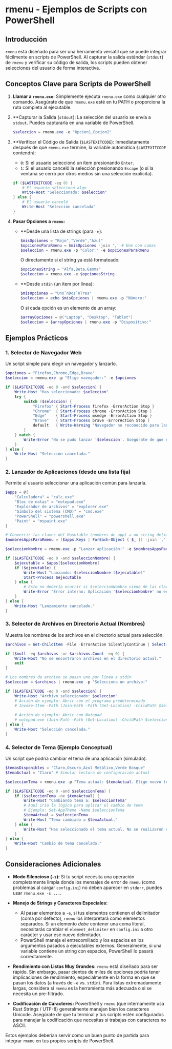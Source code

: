 # rmenu - Ejemplos de Scripts con PowerShell

## Introducción

`rmenu` está diseñado para ser una herramienta versátil que se puede integrar fácilmente en scripts de PowerShell. Al capturar la salida estándar (`stdout`) de `rmenu` y verificar su código de salida, los scripts pueden obtener selecciones del usuario de forma interactiva.

## Conceptos Clave para Scripts de PowerShell

1.  **Llamar a `rmenu.exe`:**
    Simplemente ejecuta `rmenu.exe` como cualquier otro comando. Asegúrate de que `rmenu.exe` esté en tu PATH o proporciona la ruta completa al ejecutable.

2.  **Capturar la Salida (`stdout`):
    La selección del usuario se envía a `stdout`. Puedes capturarla en una variable de PowerShell.
    ```powershell
    $seleccion = rmenu.exe -e "Opcion1,Opcion2"
    ```

3.  **Verificar el Código de Salida (`$LASTEXITCODE`):
    Inmediatamente después de que `rmenu.exe` termine, la variable automática `$LASTEXITCODE` contendrá:
    *   `0`: Si el usuario seleccionó un ítem presionando `Enter`.
    *   `1`: Si el usuario canceló la selección presionando `Escape` (o si la ventana se cerró por otros medios sin una selección explícita).
    ```powershell
    if ($LASTEXITCODE -eq 0) {
        # El usuario seleccionó algo
        Write-Host "Seleccionado: $seleccion"
    } else {
        # El usuario canceló
        Write-Host "Selección cancelada"
    }
    ```

4.  **Pasar Opciones a `rmenu`:**
    *   **Desde una lista de strings (para `-e`):
        ```powershell
        $misOpciones = "Rojo","Verde","Azul"
        $opcionesParaRmenu = $misOpciones -join ',' # Une con comas
        $seleccion = rmenu.exe -p "Color:" -e $opcionesParaRmenu
        ```
        O directamente si el string ya está formateado:
        ```powershell
        $opcionesString = "Alfa,Beta,Gamma"
        $seleccion = rmenu.exe -e $opcionesString
        ```

    *   **Desde `stdin` (un ítem por línea):
        ```powershell
        $misOpciones = "Uno`nDos`nTres"
        $seleccion = echo $misOpciones | rmenu.exe -p "Número:"
        ```
        O si cada opción es un elemento de un array:
        ```powershell
        $arrayOpciones = @("Laptop", "Desktop", "Tablet")
        $seleccion = $arrayOpciones | rmenu.exe -p "Dispositivo:"
        ```

## Ejemplos Prácticos

### 1. Selector de Navegador Web
Un script simple para elegir un navegador y lanzarlo.

```powershell
$opciones = "Firefox,Chrome,Edge,Brave"
$seleccion = rmenu.exe -p "Elige navegador:" -e $opciones

if ($LASTEXITCODE -eq 0 -and $seleccion) {
    Write-Host "Has seleccionado: $seleccion"
    try {
        switch ($seleccion) {
            "Firefox" { Start-Process firefox -ErrorAction Stop }
            "Chrome"  { Start-Process chrome -ErrorAction Stop }
            "Edge"    { Start-Process msedge -ErrorAction Stop }
            "Brave"   { Start-Process brave -ErrorAction Stop }
            default   { Write-Warning "Navegador no reconocido para lanzar." }
        }
    } catch {
        Write-Error "No se pudo lanzar '$seleccion'. Asegúrate de que está instalado y en el PATH."
    }
} else {
    Write-Host "Selección cancelada."
}
```

### 2. Lanzador de Aplicaciones (desde una lista fija)
Permite al usuario seleccionar una aplicación común para lanzarla.

```powershell
$apps = @{
    "Calculadora" = "calc.exe"
    "Bloc de notas" = "notepad.exe"
    "Explorador de archivos" = "explorer.exe"
    "Símbolo del sistema (CMD)" = "cmd.exe"
    "PowerShell" = "powershell.exe"
    "Paint" = "mspaint.exe"
}

# Convertir las claves del Hashtable (nombres de app) a un string delimitado por comas para rmenu
$nombresAppsParaRmenu = ($apps.Keys | ForEach-Object { $_ }) -join ','

$seleccionNombre = rmenu.exe -p "Lanzar aplicación:" -e $nombresAppsParaRmenu

if ($LASTEXITCODE -eq 0 -and $seleccionNombre) {
    $ejecutable = $apps[$seleccionNombre]
    if ($ejecutable) {
        Write-Host "Lanzando: $seleccionNombre ($ejecutable)"
        Start-Process $ejecutable
    } else {
        # Esto no debería ocurrir si $seleccionNombre viene de las claves de $apps
        Write-Error "Error interno: Aplicación '$seleccionNombre' no encontrada en la lista del script."
    }
} else {
    Write-Host "Lanzamiento cancelado."
}
```

### 3. Selector de Archivos en Directorio Actual (Nombres)
Muestra los nombres de los archivos en el directorio actual para selección.

```powershell
$archivos = Get-ChildItem -File -ErrorAction SilentlyContinue | Select-Object -ExpandProperty Name

if ($null -eq $archivos -or $archivos.Count -eq 0) {
    Write-Host "No se encontraron archivos en el directorio actual."
    exit
}

# Los nombres de archivo se pasan uno por línea a stdin
$seleccion = $archivos | rmenu.exe -p "Selecciona un archivo:"

if ($LASTEXITCODE -eq 0 -and $seleccion) {
    Write-Host "Archivo seleccionado: $seleccion"
    # Acción de ejemplo: Abrir con el programa predeterminado
    # Invoke-Item -Path (Join-Path -Path (Get-Location) -ChildPath $seleccion)
    
    # Acción de ejemplo: Abrir con Notepad
    # notepad.exe (Join-Path -Path (Get-Location) -ChildPath $seleccion)
} else {
    Write-Host "Selección cancelada."
}
```

### 4. Selector de Tema (Ejemplo Conceptual)
Un script que podría cambiar el tema de una aplicación (simulado).

```powershell
$temasDisponibles = "Claro,Oscuro,Azul Metálico,Verde Bosque"
$temaActual = "Claro" # Simular lectura de configuración actual

$seleccionTema = rmenu.exe -p "Tema actual: $temaActual. Elige nuevo tema:" -e $temasDisponibles

if ($LASTEXITCODE -eq 0 -and $seleccionTema) {
    if ($seleccionTema -ne $temaActual) {
        Write-Host "Cambiando tema a: $seleccionTema"
        # Aquí iría la lógica para aplicar el cambio de tema
        # Ejemplo: Set-AppTheme -Name $seleccionTema
        $temaActual = $seleccionTema
        Write-Host "Tema cambiado a $temaActual."
    } else {
        Write-Host "Has seleccionado el tema actual. No se realizaron cambios."
    }
} else {
    Write-Host "Cambio de tema cancelado."
}
```

## Consideraciones Adicionales

*   **Modo Silencioso (`-s`):**
    Si tu script necesita una operación completamente limpia donde los mensajes de error de `rmenu` (como problemas al cargar `config.ini`) no deben aparecer en `stderr`, puedes usar `rmenu.exe -s ...`.

*   **Manejo de Strings y Caracteres Especiales:**
    *   Al pasar elementos a `-e`, si tus elementos contienen el delimitador (coma por defecto), `rmenu` los interpretará como elementos separados. Si un elemento *debe* contener una coma literal, necesitarás cambiar el `element_delimiter` en `config.ini` a otro carácter y usar ese nuevo delimitador.
    *   PowerShell maneja el entrecomillado y los espacios en los argumentos pasados a ejecutables externos. Generalmente, si una variable contiene un string con espacios, PowerShell lo pasará correctamente.

*   **Rendimiento con Listas Muy Grandes:**
    `rmenu` está diseñado para ser rápido. Sin embargo, pasar cientos de miles de opciones podría tener implicaciones de rendimiento, especialmente en la forma en que se pasan los datos (a través de `-e` vs. `stdin`). Para listas extremadamente largas, considera si `rmenu` es la herramienta más adecuada o si se necesita un pre-filtrado.

*   **Codificación de Caracteres:**
    PowerShell y `rmenu` (que internamente usa Rust Strings / UTF-8) generalmente manejan bien los caracteres Unicode. Asegúrate de que tu terminal y tus scripts estén configurados para manejar la codificación que necesitas si trabajas con caracteres no ASCII.

Estos ejemplos deberían servir como un buen punto de partida para integrar `rmenu` en tus propios scripts de PowerShell. 